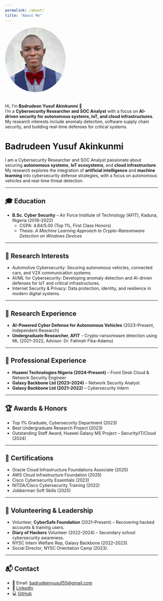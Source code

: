 ```yaml
---
permalink: /about/
title: "About Me"
---
```

<img src="images/Profile_Picture.jpg" alt="Badrudeen Yusuf Akinkunmi" width="200" style="border-radius: 50%; margin-bottom: 20px;">

Hi, I’m **Badrudeen Yusuf Akinkunmi** 👋  
I’m a **Cybersecurity Researcher and SOC Analyst** with a focus on **AI-driven security for autonomous systems, IoT, and cloud infrastructures**.  
My research interests include anomaly detection, software supply chain security, and building real-time defenses for critical systems.  



# Badrudeen Yusuf Akinkunmi

I am a Cybersecurity Researcher and SOC Analyst passionate about securing **autonomous systems**, **IoT ecosystems**, and **cloud infrastructure**. My research explores the integration of **artificial intelligence** and **machine learning** into cybersecurity defense strategies, with a focus on autonomous vehicles and real-time threat detection.

---

## 🎓 Education
- **B.Sc. Cyber Security** – Air Force Institute of Technology (AFIT), Kaduna, Nigeria (2018–2022)  
  - CGPA: 4.84/5.00 (Top 1%, First Class Honors)  
  - Thesis: *A Machine Learning Approach to Crypto-Ransomware Detection on Windows Devices*  

---

## 📖 Research Interests
- Automotive Cybersecurity: Securing autonomous vehicles, connected cars, and V2X communication systems.  
- AI/ML for Cybersecurity: Developing anomaly detection and AI-driven defenses for IoT and critical infrastructures.  
- Internet Security & Privacy: Data protection, identity, and resilience in modern digital systems.  

---

## 🧪 Research Experience
- **AI-Powered Cyber Defense for Autonomous Vehicles** (2023–Present, Independent Research)  
- **Undergraduate Researcher, AFIT** – Crypto-ransomware detection using ML (2021–2022, Advisor: Dr. Fatimah Fika-Adamu)  

---

## 💼 Professional Experience
- **Huawei Technologies Nigeria (2024–Present)** – Front Desk Cloud & Network Security Engineer  
- **Galaxy Backbone Ltd (2023–2024)** – Network Security Analyst  
- **Galaxy Backbone Ltd (2021–2022)** – Cybersecurity Intern  

---

## 🏆 Awards & Honors
- Top 1% Graduate, Cybersecurity Department (2023)  
- Best Undergraduate Research Project (2023)  
- Outstanding Staff Award, Huawei Galaxy MS Project – Security/IT/Cloud (2024)  

---

## 📜 Certifications
- Oracle Cloud Infrastructure Foundations Associate (2025)  
- AWS Cloud Infrastructure Foundation (2025)  
- Cisco Cybersecurity Essentials (2023)  
- NITDA/Cisco Cybersecurity Training (2022)  
- Jobberman Soft Skills (2025)  

---

## 🤝 Volunteering & Leadership
- Volunteer, **CyberSafe Foundation** (2021–Present) – Recovering hacked accounts & training users.  
- **Diary of Hackers** Volunteer (2022–2024) – Secondary school cybersecurity awareness.  
- NYSC Intern Welfare Rep, Galaxy Backbone (2022–2023).  
- Social Director, NYSC Orientation Camp (2023).  

---

## 📬 Contact
- 📧 Email: [badrudeenyusuf55@gmail.com](mailto:badrudeenyusuf55@gmail.com)  
- 🔗 [LinkedIn](https://linkedin.com/in/badrudeen-yusuf)  
- 💻 [GitHub](https://github.com/yusbad09)  
